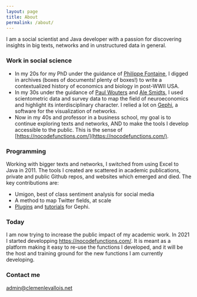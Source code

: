```yaml
---
layout: page
title: About
permalink: /about/
---
```


I am a social scientist and Java developer with a passion for discovering insights in big texts, networks and in unstructured data in general.

### Work in social science

* In my 20s for my PhD under the guidance of [Philippe Fontaine](https://isp.cnrs.fr/?project=fontaine-philippe), I digged in archives (boxes of documents! plenty of boxes!) to write a contextualized history of economics and biology in post-WWII USA.
* In my 30s under the guidance of [Paul Wouters](https://scholar.google.fr/citations?user=ZHF-hVMAAAAJ&hl=en&oi=ao) and [Ale Smidts](https://orcid.org/0000-0002-6699-1172), I used scientometric data and survey data to map the field of neuroeconomics and highlight its interdisciplinary character. I relied a lot on [Gephi](https://gephi.org/), a software for the visualization of networks.
* Now in my 40s and professor in a business school, my goal is to continue exploring texts and networks, AND to make the tools I develop accessible to the public. This is the sense of [https://nocodefunctions.com/](https://nocodefunctions.com/).

### Programming

Working with bigger texts and networks, I switched from using Excel to Java in 2011. The tools I created are scattered in academic publications, private and public Github repos, and websites which emerged and died. The key contributions are:

* Umigon, best of class sentiment analysis for social media
* A method to map Twitter fields, at scale
* [Plugins](https://gephi.org/plugins/#/browse/search/levallois) and [tutorials](https://seinecle.github.io/gephi-tutorials/) for Gephi.

### Today

I am now trying to increase the public impact of my academic work. In 2021 I started developping https://nocodefunctions.com/. It is meant as a platform making it easy to re-use the functions I developed, and it will be the host and training ground for the new functions I am currently developing.


### Contact me

[admin@clemenlevallois.net](mailto:admin@clemenlevallois.net)
